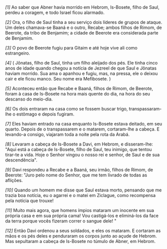*[1]* Ao saber que Abner havia morrido em Hebrom, Is-Bosete, filho de Saul, perdeu a coragem, e todo Israel ficou alarmado.

*[2]* Ora, o filho de Saul tinha a seu serviço dois líderes de grupos de ataque. Um deles chamava-se Baaná e o outro, Recabe; ambos filhos de Rimom, de Beerote, da tribo de Benjamim; a cidade de Beerote era considerada parte de Benjamim.

*[3]* O povo de Beerote fugiu para Gitaim e até hoje vive ali como estrangeiro.

*[4]* ( Jônatas, filho de Saul, tinha um filho aleijado dos pés. Ele tinha cinco anos de idade quando chegou a notícia de Jezreel de que Saul e Jônatas haviam morrido. Sua ama o apanhou e fugiu, mas, na pressa, ele o deixou cair e ele ficou manco. Seu nome era Mefibosete. )

*[5]* Aconteceu então que Recabe e Baaná, filhos de Rimom, de Beerote, foram à casa de Is-Bosete na hora mais quente do dia, na hora do seu descanso do meio-dia.

*[6]* Os dois entraram na casa como se fossem buscar trigo, transpassaram-lhe o estômago e depois fugiram.

*[7]* Eles haviam entrado na casa enquanto Is-Bosete estava deitado, em seu quarto. Depois de o transpassarem e o matarem, cortaram-lhe a cabeça. E levando-a consigo, viajaram toda a noite pela rota da Arabá.

*[8]* Levaram a cabeça de Is-Bosete a Davi, em Hebrom, e disseram-lhe: "Aqui está a cabeça de Is-Bosete, filho de Saul, teu inimigo, que tentou tirar-te a vida. Hoje o Senhor vingou o nosso rei e senhor, de Saul e de sua descendência".

*[9]* Davi respondeu a Recabe e a Baaná, seu irmão, filhos de Rimom, de Beerote: "Juro pelo nome do Senhor, que me tem livrado de todas as aflições.

*[10]* Quando um homem me disse que Saul estava morto, pensando que me trazia boa notícia, eu o agarrei e o matei em Ziclague, como recompensa pela notícia que trouxe!

*[11]* Muito mais agora, que homens ímpios mataram um inocente em sua própria casa e em sua própria cama! Vou castigá-los e eliminá-los da face da terra porque vocês fizeram correr o sangue dele! "

*[12]* Então Davi ordenou a seus soldados, e eles os mataram. E cortaram as mãos e os pés deles e penduraram os corpos junto ao açude de Hebrom. Mas sepultaram a cabeça de Is-Bosete no túmulo de Abner, em Hebrom.

